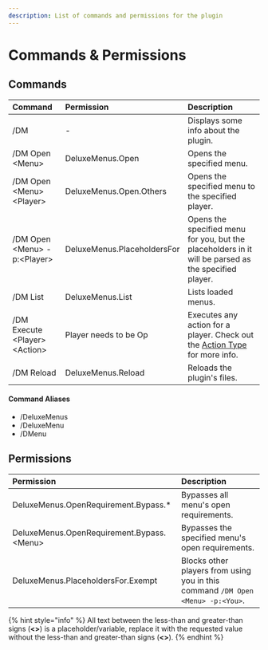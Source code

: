 ```yaml
---
description: List of commands and permissions for the plugin
---
```


# Commands & Permissions

## Commands

| **Command** | **Permission** | Description |
| :--- | :--- | :--- |
| /DM | - | Displays some info about the plugin. |
| /DM Open &lt;Menu&gt; | DeluxeMenus.Open | Opens the specified menu. |
| /DM Open  &lt;Menu&gt; &lt;Player&gt; | DeluxeMenus.Open.Others | Opens the specified menu to the specified player. |
| /DM Open &lt;Menu&gt; -p:&lt;Player&gt; | DeluxeMenus.PlaceholdersFor | Opens the specified menu for you, but the placeholders in it will be parsed as the specified player. |
| /DM List | DeluxeMenus.List | Lists loaded menus. |
| /DM Execute &lt;Player&gt; &lt;Action&gt; | Player needs to be Op | Executes any action for a player. Check out the [Action Type](https://wiki.helpch.at/clips-plugins/deluxemenus/options-and-configurations#actions-types) for more info.
| /DM Reload | DeluxeMenus.Reload | Reloads the plugin's files. |

#### Command Aliases

* /DeluxeMenus
* /DeluxeMenu
* /DMenu

## Permissions

| Permission | Description |
| :--- | :--- |
| DeluxeMenus.OpenRequirement.Bypass.\* | Bypasses all menu's open requirements. |
| DeluxeMenus.OpenRequirement.Bypass.&lt;Menu&gt; | Bypasses the specified menu's open requirements. |
| DeluxeMenus.PlaceholdersFor.Exempt | Blocks other players from using you in this command `/DM Open <Menu> -p:<You>`. |

{% hint style="info" %}
All text between the less-than and greater-than signs \(**&lt;&gt;**\) is a placeholder/variable, replace it with the requested value without the less-than and greater-than signs \(**&lt;&gt;**\).
{% endhint %}

